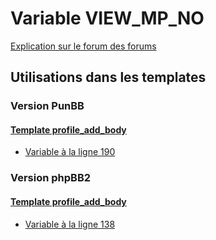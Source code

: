 # Variable VIEW_MP_NO
[Explication sur le forum des forums](http://forum.forumactif.com/t294113-listing-des-variables#VIEW_MP_NO)
## Utilisations dans les templates
### Version PunBB
#### [Template profile_add_body](punbb/profile_add_body.md)
* [Variable à la ligne 190](../punbb/profile_add_body.tpl#L190)
### Version phpBB2
#### [Template profile_add_body](subsilver/profile_add_body.md)
* [Variable à la ligne 138](../subsilver/profile_add_body.tpl#L138)
